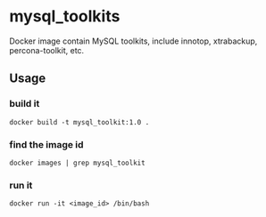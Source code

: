 # mysql_toolkits
Docker image contain MySQL toolkits, include innotop, xtrabackup, percona-toolkit, etc.


## Usage
### build it
    docker build -t mysql_toolkit:1.0 .
### find the image id
    docker images | grep mysql_toolkit
### run it
    docker run -it <image_id> /bin/bash
